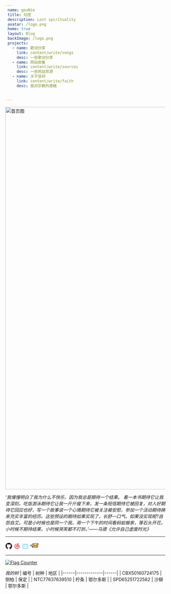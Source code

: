 ```yaml
---
 name: gouNie
 title: 勾捏
 description: Lost spirituality
 avatar: /logo.png
 home: true 
 layout: Blog 
 backImage: /logo.png
 projects:
   - name: 歌词分享
     link: content/write/songs
     desc: 一些歌词分享
   - name: 网站收集
     link: content/write/sources
     desc: 一些网站资源
   - name: 关于信仰
     link: content/write/faith
     desc: 我对宗教的感触

  
---
```

<!-- <Fluid /> -->
<!-- <img src="https://aleah.oss-cn-heyuan.aliyuncs.com/images/photo/%E6%B1%9F%E5%8D%97.jpg" alt="首页图" width="900" height="400" /> -->
<img v-if="isMobile" src="https://aleah.oss-cn-heyuan.aliyuncs.com/images/photo/%E6%B1%9F%E5%8D%97%E6%94%B9.jpg" alt="首页图" width="1200" height="auto" />

*‘我慢慢明白了我为什么不快乐，因为我总是期待一个结果。
看一本书期待它让我变深刻，吃饭游泳期待它让我一斤斤瘦下来，发一条短信期待它被回复，对人好期待它回应也好，写一个故事说一个心情期待它被关注被安慰，参加一个活动期待换来充实丰富的经历。这些预设的期待如果实现了，长舒一口气。如果没实现昵?自怨自艾。可是小时候也是同一个我，用一个下午的时间看蚂蚁搬家，等石头开花，小时候不期待结果，小时候哭笑都不打折。’——马德《允许自己虚度时光》*

---

[<svg width="22" height="22" aria-hidden="true" viewBox="0 0 24 24" version="1.1"   data-view-component="true" class="octicon octicon-mark-github v-align-middle">
    <path d="M12 1C5.9225 1 1 5.9225 1 12C1 16.8675 4.14875 20.9787 8.52125 22.4362C9.07125 22.5325 9.2775 22.2025 9.2775 21.9137C9.2775 21.6525 9.26375 20.7862 9.26375 19.865C6.5 20.3737 5.785 19.1912 5.565 18.5725C5.44125 18.2562 4.905 17.28 4.4375 17.0187C4.0525 16.8125 3.5025 16.3037 4.42375 16.29C5.29 16.2762 5.90875 17.0875 6.115 17.4175C7.105 19.0812 8.68625 18.6137 9.31875 18.325C9.415 17.61 9.70375 17.1287 10.02 16.8537C7.5725 16.5787 5.015 15.63 5.015 11.4225C5.015 10.2262 5.44125 9.23625 6.1425 8.46625C6.0325 8.19125 5.6475 7.06375 6.2525 5.55125C6.2525 5.55125 7.17375 5.2625 9.2775 6.67875C10.1575 6.43125 11.0925 6.3075 12.0275 6.3075C12.9625 6.3075 13.8975 6.43125 14.7775 6.67875C16.8813 5.24875 17.8025 5.55125 17.8025 5.55125C18.4075 7.06375 18.0225 8.19125 17.9125 8.46625C18.6138 9.23625 19.04 10.2125 19.04 11.4225C19.04 15.6437 16.4688 16.5787 14.0213 16.8537C14.42 17.1975 14.7638 17.8575 14.7638 18.8887C14.7638 20.36 14.75 21.5425 14.75 21.9137C14.75 22.2025 14.9563 22.5462 15.5063 22.4362C19.8513 20.9787 23 16.8537 23 12C23 5.9225 18.0775 1 12 1Z"></path>
</svg>](https://github.com/Gou-nie)
[<svg width="22" height="22" viewBox="0 0 24 24" xmlns="http://www.w3.org/2000/svg" fill="#dd3c3c"><g id="SVGRepo_bgCarrier" stroke-width="0"></g><g id="SVGRepo_tracerCarrier" stroke-linecap="round" stroke-linejoin="round"></g><g id="SVGRepo_iconCarrier"> <g> <path fill="none" d="M0 0h24v24H0z"></path> <path d="M10.421 11.375c-.294 1.028.012 2.064.784 2.653 1.061.81 2.565.3 2.874-.995.08-.337.103-.722.027-1.056-.23-1.001-.52-1.988-.792-2.996-1.33.154-2.543 1.172-2.893 2.394zm5.548-.287c.273 1.012.285 2.017-.127 3-1.128 2.69-4.721 3.14-6.573.826-1.302-1.627-1.28-3.961.06-5.734.78-1.032 1.804-1.707 3.048-2.054l.379-.104c-.084-.415-.188-.816-.243-1.224-.176-1.317.512-2.503 1.744-3.04 1.226-.535 2.708-.216 3.53.76.406.479.395 1.08-.025 1.464-.412.377-.996.346-1.435-.09-.247-.246-.51-.44-.877-.436-.525.006-.987.418-.945.937.037.468.173.93.3 1.386.022.078.216.135.338.153 1.334.197 2.504.731 3.472 1.676 2.558 2.493 2.861 6.531.672 9.44-1.529 2.032-3.61 3.168-6.127 3.409-4.621.44-8.664-2.53-9.7-7.058C2.515 10.255 4.84 5.831 8.795 4.25c.586-.234 1.143-.031 1.371.498.232.537-.019 1.086-.61 1.35-2.368 1.06-3.817 2.855-4.215 5.424-.533 3.433 1.656 6.776 5 7.72 2.723.77 5.658-.166 7.308-2.33 1.586-2.08 1.4-5.099-.427-6.873a3.979 3.979 0 0 0-1.823-1.013c.198.716.389 1.388.57 2.062z"></path> </g> </g></svg>](https://y.music.163.com/m/user?id=436369678)
[<svg width="22" height="22" viewBox="0 0 24 24" xmlns="http://www.w3.org/2000/svg"  fill="#81e1ee"><g id="SVGRepo_bgCarrier" stroke-width="0"></g><g id="SVGRepo_tracerCarrier" stroke-linecap="round" stroke-linejoin="round"></g><g id="SVGRepo_iconCarrier"> <g> <path fill="none" d="M0 0h24v24H0z"></path> <path d="M18.223 3.086a1.25 1.25 0 0 1 0 1.768L17.08 5.996h1.17A3.75 3.75 0 0 1 22 9.747v7.5a3.75 3.75 0 0 1-3.75 3.75H5.75A3.75 3.75 0 0 1 2 17.247v-7.5a3.75 3.75 0 0 1 3.75-3.75h1.166L5.775 4.855a1.25 1.25 0 1 1 1.767-1.768l2.652 2.652c.079.079.145.165.198.257h3.213c.053-.092.12-.18.199-.258l2.651-2.652a1.25 1.25 0 0 1 1.768 0zm.027 5.42H5.75a1.25 1.25 0 0 0-1.247 1.157l-.003.094v7.5c0 .659.51 1.199 1.157 1.246l.093.004h12.5a1.25 1.25 0 0 0 1.247-1.157l.003-.093v-7.5c0-.69-.56-1.25-1.25-1.25zm-10 2.5c.69 0 1.25.56 1.25 1.25v1.25a1.25 1.25 0 1 1-2.5 0v-1.25c0-.69.56-1.25 1.25-1.25zm7.5 0c.69 0 1.25.56 1.25 1.25v1.25a1.25 1.25 0 1 1-2.5 0v-1.25c0-.69.56-1.25 1.25-1.25z"></path> </g> </g></svg>](https://b23.tv/JyhsNpX)
[<svg height="26" width="26" version="1.1" id="Layer_1" xmlns="http://www.w3.org/2000/svg" xmlns:xlink="http://www.w3.org/1999/xlink" viewBox="0 0 512 512" xml:space="preserve" fill="#000000"><g id="SVGRepo_bgCarrier" stroke-width="0"></g><g id="SVGRepo_tracerCarrier" stroke-linecap="round" stroke-linejoin="round"></g><g id="SVGRepo_iconCarrier"> <path style="fill:#FFC36E;" d="M148.472,375.48c-13.484,0-22.46-11.081-20.049-24.749L161.83,161.27 c2.4-13.612,15.35-24.749,28.778-24.749h292.966c13.427,0,22.451,11.137,20.049,24.749l-33.558,190.315 c-2.327,13.197-14.767,23.896-27.786,23.896l0,0H148.472z"></path> <path style="fill:#FFB464;" d="M499.339,143.564c-0.009,0.003-0.016,0.009-0.025,0.012L361.1,255.435h-89.974l-98.675-111.662 c-0.003,0.003-0.006,0.006-0.01,0.009l-0.137-0.155c-0.004-0.004-0.007-0.007-0.012-0.012c-5.322,4.5-9.249,10.758-10.465,17.654 l-0.88,4.991l92.394,104.54l-120.657,97.627c3.633,4.351,9.153,7.054,15.786,7.054h293.808c6.404,0,12.656-2.608,17.646-6.811 l-83.948-95.044l125.784-101.801l1.861-10.555C504.843,154.345,503.105,148.067,499.339,143.564z"></path> <path style="fill:#FFD782;" d="M483.572,136.52H190.606c-6.623,0-13.118,2.728-18.301,7.107L289.079,275.75 c10.979,12.43,31.557,12.43,46.919,0l163.316-132.176C495.676,139.229,490.168,136.52,483.572,136.52z"></path> <path d="M505.448,138.386c-5.344-6.369-13.117-9.877-21.887-9.877H190.596c-17.459,0-33.565,13.779-36.667,31.369L120.522,349.34 c-1.584,8.987,0.612,17.842,6.026,24.294c5.334,6.356,13.116,9.858,21.913,9.858h293.808c16.987,0,32.657-13.404,35.675-30.516 l33.558-190.316C513.08,153.7,510.874,144.852,505.448,138.386z M483.562,144.531c0.592,0,1.166,0.044,1.732,0.109L330.949,269.523 c-12,9.709-27.758,10.115-35.875,0.924L184.75,145.543c1.903-0.644,3.872-1.013,5.846-1.013H483.562z M136.3,352.122l33.407-189.461 c0.432-2.45,1.352-4.806,2.637-6.962l87.738,99.335L136.037,355.401C136.018,354.343,136.102,353.246,136.3,352.122z M148.46,367.47 c-0.593,0-1.169-0.043-1.735-0.107l123.973-100.309l12.366,14.001c7.057,7.989,17.15,12.003,27.831,12.003 c10.226,0,20.99-3.682,30.131-11.078l18.446-14.926l87.967,99.594c-1.689,0.531-3.429,0.822-5.171,0.822H148.46V367.47z M495.722,159.878l-33.558,190.315c-0.389,2.208-1.205,4.329-2.326,6.29l-87.899-99.517l124.04-100.363 C496.002,157.662,495.92,158.757,495.722,159.878z"></path> <path d="M110.549,248.137H8.011c-4.424,0-8.011,3.587-8.011,8.011c0,4.424,3.587,8.011,8.011,8.011h102.538 c4.424,0,8.011-3.587,8.011-8.011C118.56,251.723,114.973,248.137,110.549,248.137z"></path> <path d="M127.104,213.423c0-4.424-3.587-8.011-8.011-8.011H42.19c-4.424,0-8.011,3.587-8.011,8.011s3.587,8.011,8.011,8.011h76.904 C123.518,221.434,127.104,217.847,127.104,213.423z"></path> <path d="M102.004,290.861H25.1c-4.424,0-8.011,3.587-8.011,8.011c0,4.424,3.587,8.011,8.011,8.011h76.903 c4.424,0,8.011-3.587,8.011-8.011C110.015,294.448,106.428,290.861,102.004,290.861z"></path> </g></svg>](mailto:gounieby@163.com)

---

<!-- <a href="https://info.flagcounter.com/Iq5W"><img src="https://s05.flagcounter.com/count/Iq5W/bg_EEECAE/txt_2578A8/border_CCCCCC/columns_2/maxflags_4/viewers_0/labels_1/pageviews_1/flags_0/percent_0/" alt="Flag Counter" border="0"></a>  -->
<a href="https://info.flagcounter.com/tgZk"><img src="https://s01.flagcounter.com/count2/tgZk/bg_F5FFFB/txt_43694E/border_FFFFFF/columns_2/maxflags_4/viewers_0/labels_1/pageviews_1/flags_0/percent_0/" alt="Flag Counter" border="0"></a>



<Badge text="涂鸦板" type="warning"/>  

<CanvasBoard />
 
<script>
export default {
  data() {
    return {
      isMobile: false
    }
  },
  mounted() {  
    // fetch("https://47.115.231.24:8686/log-ip", { method: "POST" })
    this.checkMobile()
    window.addEventListener('resize', this.checkMobile)
  },
  beforeDestroy() {
     
    if (typeof window !== 'undefined') {
      window.removeEventListener('resize', this.checkMobile)
    }
  },
  methods: {
    checkMobile() {
      
      this.isMobile = typeof window !== 'undefined' ? window.innerWidth < 768 : false
    }
  }
}
</script>




*我的树*
| 编号 | 树种 | 地区 |
|------|-------------|------|
| CBX50160724175 | 侧柏 | 保定 |
| NTC77637639510 | 柠条 | 鄂尔多斯 |
| SPD65251722582 | 沙柳 | 鄂尔多斯 |
